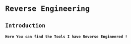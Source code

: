 # ``Reverse Engineering``
## ``Introduction``
#### ``Here You can find the Tools I have Reverse Engineered !``
